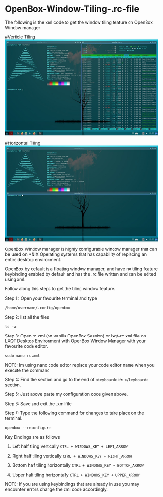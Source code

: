 # OpenBox-Window-Tiling-.rc-file
The following is the xml code to get the window tiling feature on OpenBox Window manager

#Verticle Tiling
![alt text](https://raw.githubusercontent.com/geeknozy/OpenBox-Window-Tiling-.rc-file/main/verticle_tile.jpg)

#Horizontal Tiling
![alt text](https://raw.githubusercontent.com/geeknozy/OpenBox-Window-Tiling-.rc-file/main/horizontal_tile.jpg)


OpenBox Window manager is highly configurable window manager that can be used on *NIX Operating systems that has capability of replacing an entire desktop environment.

OpenBox by default is a floating window manager, and have no tiling feature keybinding enabled by default and has the .rc file written and can be edited using xml.

Follow along this steps to get the tiling window feature.

Step 1 : Open your favourite terminal and type 

```/home/username/.config/openbox```

Step 2: list all the files

```ls -a```

Step 3: Open rc.xml (on vanilla OpenBox Session) or lxqt-rc.xml file on LXQT Desktop Environment with OpenBox Window Manager with your favourite code editor.

```sudo nano rc.xml```

NOTE: Im using nano code editor replace your code editor name when you execute the command 

Step 4: Find the <keyboard> section and go to the end of ```<keyboard>``` ie: ```</keyboard>``` section.

Step 5: Just above </keyboard> paste my configuration code given above.

Step 6: Save and exit the .xml file

Step 7: Type the following command for changes to take place on the terminal.

```openbox --reconfigure```

Key Bindings are as follows

1. Left half tiling vertically
```CTRL + WINDOWS_KEY + LEFT_ARROW```

2. Right half tiling vertically
```CTRL + WINDOWS_KEY + RIGHT_ARROW```

3. Bottom half tiling horizontally
```CTRL + WINDOWS_KEY + BOTTOM_ARROW```

4. Upper half tiling horizontally
```CTRL + WINDOWS_KEY + UPPER_ARROW```

NOTE: If you are using keybindings that are already in use you may encounter errors change the xml code accordingly.
